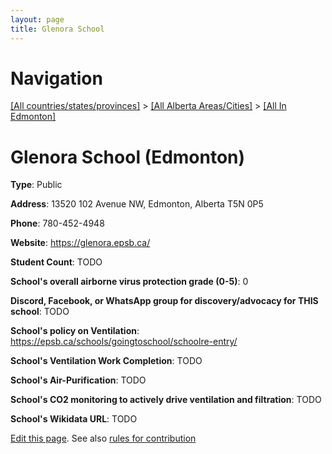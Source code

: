 ```yaml
---
layout: page
title: Glenora School
---
```

# Navigation

[[All countries/states/provinces]](../../..) > [[All Alberta Areas/Cities]](../..) > [[All In Edmonton]](..)

# Glenora School (Edmonton)

**Type**: Public

**Address**: 13520 102 Avenue NW, Edmonton, Alberta T5N 0P5

**Phone**: 780-452-4948

**Website**: <https://glenora.epsb.ca/>

**Student Count**: TODO

**School's overall airborne virus protection grade (0-5)**: 0

**Discord, Facebook, or WhatsApp group for discovery/advocacy for THIS school**: TODO

**School's policy on Ventilation**: <https://epsb.ca/schools/goingtoschool/schoolre-entry/>

**School's Ventilation Work Completion**: TODO

**School's Air-Purification**: TODO

**School's CO2 monitoring to actively drive ventilation and filtration**: TODO

**School's Wikidata URL**: TODO


[Edit this page](https://github.com/ventilate-schools/AB/edit/main/./Edmonton/Glenora_School.md). See also [rules for contribution](../../../contribution-rules/)